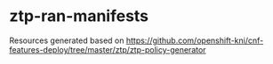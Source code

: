 # ztp-ran-manifests
Resources generated based on https://github.com/openshift-kni/cnf-features-deploy/tree/master/ztp/ztp-policy-generator